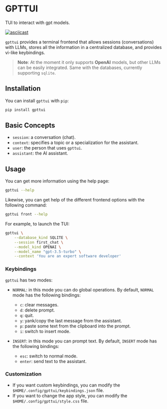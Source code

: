 # GPTTUI

TUI to interact with gpt models.

[![asciicast](https://asciinema.org/a/n3EvoeYv5fCcsP0uQw56Z47ez.svg)](https://asciinema.org/a/n3EvoeYv5fCcsP0uQw56Z47ez)

`gpttui` provides a terminal frontend that allows sessions (conversations) with LLMs, stores all the information in a centralized database, and provides vi-like keybindings.

> **Note**: At the moment it only supports **OpenAI** models, but other LLMs can be easily integrated. Same with the databases, currently supporting `sqlite`.

## Installation

You can install `gpttui` with `pip`:

```sh
pip install gpttui
```

## Basic Concepts

- `session`: a conversation (chat).
- `context`: specifies a topic or a specialization for the assistant.
- `user`: the person that uses `gpttui`.
- `assistant`: the AI assistant.

## Usage

You can get more information using the help page:

```sh
gpttui --help
```

Likewise, you can get help of the different frontend options with the following command:

```sh
gpttui front --help
```

For example, to launch the TUI:

```sh
gpttui \
    --database_kind SQLITE \
    --session first_chat \
    --model_kind OPENAI \
    --model_name "gpt-3.5-turbo" \
    --context 'You are an expert software developer'
```

### Keybindings

`gpttui` has two modes:

- `NORMAL`: in this mode you can do global operations. By default, `NORMAL` mode has the following bindings:
    - `c`: clear messages.
    - `d`: delete prompt.
    - `q`: quit.
    - `y`: yank/copy the last message from the assistant.
    - `p`: paste some text from the clipboard into the prompt.
    - `i`: switch to insert mode.

- `INSERT`: in this mode you can prompt text. By default, `INSERT` mode has the following bindings:
    - `esc`: switch to normal mode.
    - `enter`: send text to the assistant.

### Customization

- If you want custom keybindings, you can modify the `$HOME/.config/gpttui/keybindings.json` file.
- If you want to change the app style, you can modify the `$HOME/.config/gpttui/style.css` file.

